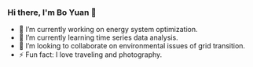 ### Hi there, I'm Bo Yuan 👋

- 🔭 I’m currently working on energy system optimization.
- 🌱 I’m currently learning time series data analysis.
- 👯 I’m looking to collaborate on environmental issues of grid transition.
- ⚡ Fun fact: I love traveling and photography.

